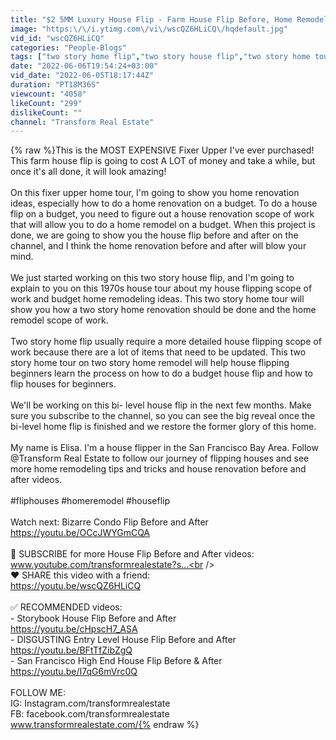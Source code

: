 ```yaml
---
title: "$2 5MM Luxury House Flip - Farm House Flip Before, Home Remodel Scope of Work"
image: "https:\/\/i.ytimg.com\/vi\/wscQZ6HLiCQ\/hqdefault.jpg"
vid_id: "wscQZ6HLiCQ"
categories: "People-Blogs"
tags: ["two story home flip","two story house flip","two story home tour"]
date: "2022-06-06T19:54:24+03:00"
vid_date: "2022-06-05T18:17:44Z"
duration: "PT18M36S"
viewcount: "4058"
likeCount: "299"
dislikeCount: ""
channel: "Transform Real Estate"
---
```

{% raw %}This is the MOST EXPENSIVE Fixer Upper I've ever purchased! This farm house flip is going to cost A LOT of money and take a while, but once it's all done, it will look amazing!<br /><br />On this fixer upper home tour, I'm going to show you home renovation ideas, especially how to do a home renovation on a budget. To do a house flip on a budget, you need to figure out a house renovation scope of work that will allow you to do a home remodel on a budget. When this project is done, we are going to show you the house flip before and after on the channel, and I think the home renovation before and after will blow your mind.<br /><br />We just started working on this two story house flip, and I'm going to explain to you on this 1970s house tour about my house flipping scope of work and budget home remodeling ideas. This two story home tour will show you how a two story home renovation should be done and the home remodel scope of work. <br /><br />Two story home flip usually require a more detailed house flipping scope of work because there are a lot of items that need to be updated. This two story home tour on two story home remodel will help house flipping beginners learn the process on how to do a budget house flip and how to flip houses for beginners. <br /><br />We'll be working on this bi- level house flip in the next few months. Make sure you subscribe to the channel, so you can see the big reveal once the bi-level home flip is finished and we restore the former glory of this home. <br /><br />My name is Elisa. I'm a house flipper in the San Francisco Bay Area. Follow  @Transform Real Estate  to follow our journey of flipping houses and see more home remodeling tips and tricks and house renovation before and after videos. <br /><br />#fliphouses #homeremodel #houseflip<br /><br />Watch next: Bizarre Condo Flip Before and After <br /><a rel="nofollow" target="blank" href="https://youtu.be/OCcJWYGmCQA">https://youtu.be/OCcJWYGmCQA</a><br /><br />🔔 SUBSCRIBE for more House Flip Before and After videos: <br />www.youtube.com/transformrealestate?s...<br /><br />❤️ SHARE this video with a friend:<br /><a rel="nofollow" target="blank" href="https://youtu.be/wscQZ6HLiCQ">https://youtu.be/wscQZ6HLiCQ</a><br /><br />✅ RECOMMENDED videos:<br />- Storybook House Flip Before and After <br /><a rel="nofollow" target="blank" href="https://youtu.be/cHpscH7_ASA">https://youtu.be/cHpscH7_ASA</a><br />- DISGUSTING Entry Level House Flip Before and After <br /><a rel="nofollow" target="blank" href="https://youtu.be/BFtTfZibZgQ">https://youtu.be/BFtTfZibZgQ</a><br />- San Francisco High End House Flip Before &amp; After<br /><a rel="nofollow" target="blank" href="https://youtu.be/I7qG6mVrc0Q">https://youtu.be/I7qG6mVrc0Q</a><br /><br />FOLLOW ME:<br />IG: Instagram.com/transformrealestate<br />FB: facebook.com/transformrealestate<br />www.transformrealestate.com/{% endraw %}
